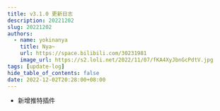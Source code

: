 ```yaml
---
title: v3.1.0 更新日志
description: 20221202
slug: 20221202
authors:
  - name: yokinanya
    title: Nya~
    url: https://space.bilibili.com/30231981
    image_url: https://s2.loli.net/2022/11/07/fKA4XyJbnGcPdtV.jpg
tags: [update-log]
hide_table_of_contents: false
date: 2022-12-02T20:28:00+08:00
---
```


- 新增推特插件